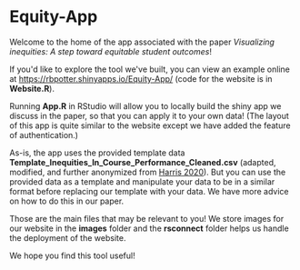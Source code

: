 # Equity-App

Welcome to the home of the app associated with the paper *Visualizing inequities: A step toward equitable student outcomes*!

If you'd like to explore the tool we've built, you can view an example online at https://rbpotter.shinyapps.io/Equity-App/ (code for the website is in **Website.R**).

Running **App.R** in RStudio will allow you to locally build the shiny app we discuss in the paper, so that you can apply it to your own data! (The layout of this app is quite similar to the website except we have added the feature of authentication.)

As-is, the app uses the provided template data **Template_Inequities_In_Course_Performance_Cleaned.csv** (adapted, modified, and further anonymized from [Harris 2020](https://www.science.org/doi/10.1126/sciadv.aaz5687)). But you can use the provided data as a template and manipulate your data to be in a similar format before replacing our template with your data. We have more advice on how to do this in our paper. 

Those are the main files that may be relevant to you! We store images for our website in the **images** folder and the **rsconnect** folder helps us handle the deployment of the website.

We hope you find this tool useful!
